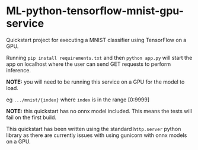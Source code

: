 # ML-python-tensorflow-mnist-gpu-service

Quickstart project for executing a MNIST classifier using TensorFlow on a GPU.

Running `pip install requirements.txt` and then `python app.py` will start the app on localhost where the user can send
GET requests to perform inference. 

__NOTE:__ you will need to be running this service on a GPU for the model to load.

eg `.../mnist/{index}` where `index` is in the range [0:9999]

__NOTE:__ this quickstart has no onnx model included. This means the tests will fail on the first build.

This quickstart has been written using the standard `http.server` python library as there are currently issues with
 using gunicorn with onnx models on a GPU.